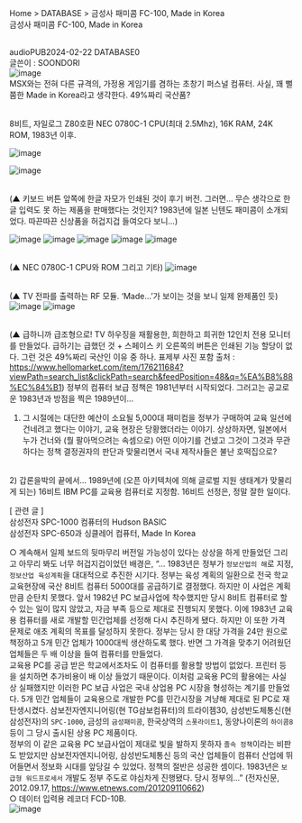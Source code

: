 Home > DATABASE > 금성사 패미콤 FC-100, Made in Korea
<br/>금성사 패미콤 FC-100, Made in Korea

<br/>audioPUB2024-02-22 DATABASE0
<br/>글쓴이 : SOONDORI<br/>
![image](https://github.com/user-attachments/assets/c4058952-eb65-4e6d-9223-765a5dd6a368)
<br/>MSX와는 전혀 다른 규격의, 가정용 게임기를 겸하는 초창기 퍼스널 컴퓨터. 사실, 꽤 뻘쭘한 Made in Korea라고 생각한다. 49%짜리 국산품?

<br/>8비트, 자일로그 Z80호환 NEC 0780C-1 CPU(최대 2.5Mhz), 16K RAM, 24K ROM, 1983년 이후.

![image](https://github.com/user-attachments/assets/b19ab857-ceb6-4bd9-8f02-06f6e8924157)

![image](https://github.com/user-attachments/assets/5aa4756e-c3af-43f3-83f3-d933f2beeef8)



<br/>(▲ 키보드 버튼 앞쪽에 한글 자모가 인쇄된 것이 후기 버전. 그러면… 무슨 생각으로 한글 입력도 못 하는 제품을 판매했다는 것인지? 1983년에 일본 닌텐도 패미콤이 소개되었다. 따끈따끈 신상품을 허겁지겁 들여오다 보니…)

![image](https://github.com/user-attachments/assets/2cd09334-b2ea-466f-8347-0171779cd0bd)
![image](https://github.com/user-attachments/assets/e839ed79-94db-434f-bf2b-8e96f48aa3fd)
![image](https://github.com/user-attachments/assets/43475e9e-807d-4190-9c4d-5736e9e64f7f)
![image](https://github.com/user-attachments/assets/3964b7bd-ed66-4588-8484-fa13c1b1d781)
![image](https://github.com/user-attachments/assets/2fcf72b6-062a-4070-b759-5d0aea162952)










<br/>(▲ NEC 0780C-1 CPU와 ROM 그리고 기타)
![image](https://github.com/user-attachments/assets/6a94f6cc-c2d3-4d94-a072-cf02cf8b924b)



<br/>(▲ TV 전파를 출력하는 RF 모듈. ‘Made…’가 보이는 것을 보니 일제 완제품인 듯)
![image](https://github.com/user-attachments/assets/1b28c284-b90b-468f-83f7-8d17d1996e7c)
![image](https://github.com/user-attachments/assets/21d7805f-b63a-4a25-9dd0-1c71542c1be8)





<br/>(▲ 급하니까 급조형으로! TV 하우징을 재활용한, 희한하고 희귀한 12인치 전용 모니터를 만들었다. 급하기는 급했던 것 + 스페이스 키 오른쪽의 버튼은 인쇄된 기능 할당이 없다. 그런 것은 49%짜리 국산인 이유 중 하나. 표제부 사진 포함 출처 : https://www.hellomarket.com/item/176211684?viewPath=search_list&clickPath=search&feedPosition=48&q=%EA%B8%88%EC%84%B1)
정부의 컴퓨터 보급 정책은 1981년부터 시작되었다. 그러고는 공교로운 1983년과 방점을 찍은 1989년이…
<br/>
1) 그 시절에는 대단한 예산이 소요될 5,000대 패미컴을 정부가 구매하여 교육 일선에 건네려고 했다는 이야기, 교육 현장은 당황했더라는 이야기. 상상하자면, 일본에서 누가 건너와 (뭘 팔아먹으려는 속셈으로) 어떤 이야기를 건넸고 그것이 그것과 무관하다는 정책 결정권자의 판단과 맞물리면서 국내 제작사들은 불난 호떡집으로?
<br/>
2) 갑론을박의 끝에서… 1989년에 (오픈 아키텍처에 의해 글로벌 지원 생태계가 맞물리게 되는) 16비트 IBM PC를 교육용 컴퓨터로 지정함. 16비트 선정은, 정말 잘한 일이다.

[ 관련 글 ]
<br/>삼성전자 SPC-1000 컴퓨터의 Hudson BASIC
<br/>삼성전자 SPC-650과 싱클레어 컴퓨터, Made In Korea

○ 계속해서 일제 보드의 뒷마무리 버전일 가능성이 있다는 상상을 하게 만들었던 그리고 아무리 봐도 너무 허겁지겁이었던 배경은, “… 1983년은 정부가 `정보산업의 해`로 지정, `정보산업 육성계획`을 대대적으로 추진한 시기다. 정부는 육성 계획의 일환으로 전국 학교 교육현장에 국산 8비트 컴퓨터 5000대를 공급하기로 결정했다. 하지만 이 사업은 계획만큼 순탄치 못했다. 앞서 1982년 PC 보급사업에 착수했지만 당시 8비트 컴퓨터로 할 수 있는 일이 많지 않았고, 자금 부족 등으로 제대로 진행되지 못했다. 이에 1983년 교육용 컴퓨터를 새로 개발할 민간업체를 선정해 다시 추진하게 됐다. 하지만 이 또한 가격 문제로 애초 계획의 목표를 달성하지 못한다. 정부는 당시 한 대당 가격을 24만 원으로 책정하고 5개 민간 업체가 1000대씩 생산하도록 했다. 반면 그 가격을 맞추기 어려웠던 업체들은 두 배 이상을 들여 컴퓨터를 만들었다.
<br/>
교육용 PC를 공급 받은 학교에서조차도 이 컴퓨터를 활용할 방법이 없었다. 프린터 등을 설치하면 추가비용이 배 이상 들었기 때문이다. 이처럼 교육용 PC의 활용에는 사실상 실패했지만 이러한 PC 보급 사업은 국내 상업용 PC 시장을 형성하는 계기를 만들었다. 5개 민간 업체들이 교육용으로 개발한 PC를 민간시장을 겨냥해 제대로 된 PC로 재탄생시켰다. 삼보전자엔지니어링(현 TG삼보컴퓨터)의 트라이젬30, 삼성반도체통신(현 삼성전자)의 `SPC-1000`, 금성의 `금성패미콤`, 한국상역의 `스폿라이트1`, 동양나이론의 `하이콤8` 등이 그 당시 출시된 상용 PC 제품이다.
<br/>
정부의 이 같은 교육용 PC 보급사업이 제대로 빛을 발하지 못하자 `졸속 정책`이라는 비판도 받았지만 삼보전자엔지니어링, 삼성반도체통신 등의 국산 업체들이 컴퓨터 산업에 뛰어들면서 정보화 시대를 앞당길 수 있었다. 정책의 절반은 성공한 셈이다. 1983년은 `보급형 워드프로세서` 개발도 정부 주도로 야심차게 진행됐다. 당시 정부의…” (전자신문, 2012.09.17, https://www.etnews.com/201209110662)
<br/>
○ 데이터 입력용 레코더 FCD-10B.
<br/>![image](https://github.com/user-attachments/assets/4970603e-3ea0-4d0d-ba4d-eddd00364d67)

